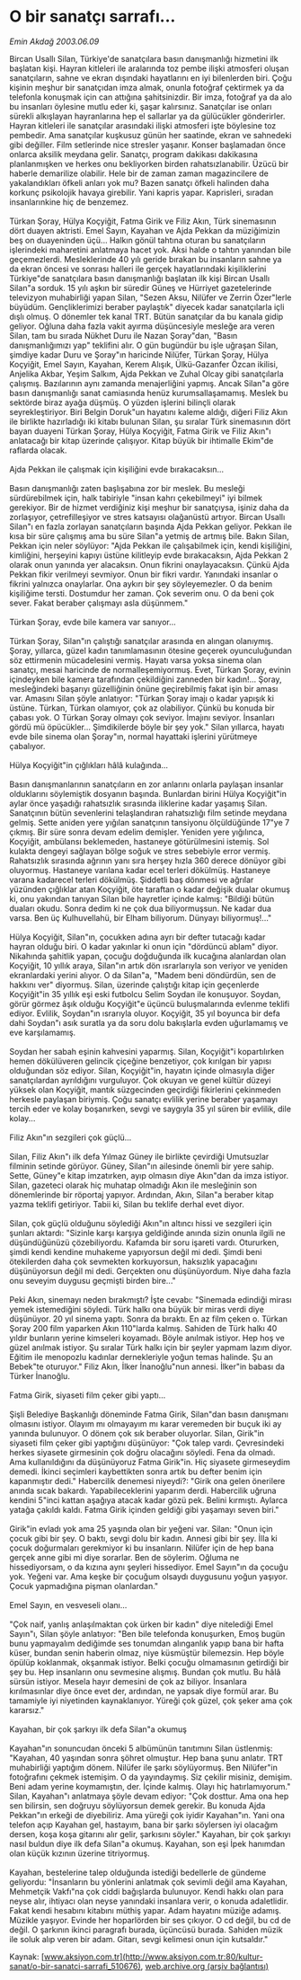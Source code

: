 # O bir sanatçı sarrafı...

*Emin Akdağ 2003.06.09*

<div class="pNewsDetailMainContent" itemprop="articleBody">
 Bircan Usallı Silan, Türkiye'de sanatçılara basın danışmanlığı hizmetini ilk başlatan kişi. Hayran kitleleri ile aralarında toz pembe ilişki atmosferi oluşan sanatçıların, sahne ve ekran dışındaki hayatlarını en iyi bilenlerden biri. Çoğu kişinin meşhur bir sanatçıdan imza almak, onunla fotoğraf çektirmek ya da telefonla konuşmak için can attığına şahitsinizdir. Bir imza, fotoğraf ya da alo bu insanları öylesine mutlu eder ki, şaşar kalırsınız. Sanatçılar ise onları sürekli alkışlayan hayranlarına hep el sallarlar ya da gülücükler gönderirler. Hayran kitleleri ile sanatçılar arasındaki ilişki atmosferi işte böylesine toz pembedir. Ama sanatçılar kuşkusuz günün her saatinde, ekran ve sahnedeki gibi değiller. Film setlerinde nice stresler yaşanır. Konser başlamadan önce onlarca aksilik meydana gelir. Sanatçı, program dakikası dakikasına planlanmışken ve herkes onu bekliyorken birden rahatsızlanabilir. Üzücü bir haberle demarilize olabilir. Hele bir de zaman zaman magazincilere de yakalandıkları öfkeli anları yok mu? Bazen sanatçı öfkeli halinden daha korkunç psikolojik havaya girebilir. Yani kapris yapar. Kaprisleri, sıradan insanlarınkine hiç de benzemez.
 <br/>
 <br/>
 Türkan Şoray, Hülya Koçyiğit, Fatma Girik ve Filiz Akın, Türk sinemasının dört duayen aktristi. Emel Sayın, Kayahan ve Ajda Pekkan da müziğimizin beş on duayeninden üçü... Halkın gönül tahtına oturan bu sanatçıların işlerindeki maharetini anlatmaya hacet yok. Aksi halde o tahtın yanından bile geçemezlerdi. Mesleklerinde 40 yılı geride bırakan bu insanların sahne ya da ekran öncesi ve sonrası halleri ile gerçek hayatlarındaki kişiliklerini Türkiye"de sanatçılara basın danışmanlığı başlatan ilk kişi Bircan Usallı Silan"a sorduk. 15 yılı aşkın bir süredir Güneş ve Hürriyet gazetelerinde televizyon muhabirliği yapan Silan, "Sezen Aksu, Nilüfer ve Zerrin Özer"lerle büyüdüm. Gençliklerimizi beraber paylaştık" diyecek kadar sanatçılarla içli dışlı olmuş. O dönemler tek kanal TRT. Bütün sanatçılar da bu kanala gidip geliyor. Oğluna daha fazla vakit ayırma düşüncesiyle mesleğe ara veren Silan, tam bu sırada Nükhet Duru ile Nazan Şoray"dan, "Basın danışmanlığımızı yap" teklifini alır. O gün bugündür bu işle uğraşan Silan, şimdiye kadar Duru ve Şoray"ın haricinde Nilüfer, Türkan Şoray, Hülya Koçyiğit, Emel Sayın, Kayahan, Kerem Alışık, Ülkü-Gazanfer Özcan ikilisi, Anjelika Akbar, Yeşim Salkım, Ajda Pekkan ve Zuhal Olcay gibi sanatçılarla çalışmış. Bazılarının aynı zamanda menajerliğini yapmış. Ancak Silan"a göre basın danışmanlığı sanat camiasında henüz kurumsallaşamamış. Meslek bu sektörde biraz ayağa düşmüş. O yüzden işlerini bilinçli olarak seyrekleştiriyor. Biri Belgin Doruk"un hayatını kaleme aldığı, diğeri Filiz Akın ile birlikte hazırladığı iki kitabı bulunan Silan, şu sıralar Türk sinemasının dört bayan duayeni Türkan Şoray, Hülya Koçyiğit, Fatma Girik ve Filiz Akın"ı anlatacağı bir kitap üzerinde çalışıyor. Kitap büyük bir ihtimalle Ekim"de raflarda olacak.
 <br/>
 <br/>
 Ajda Pekkan ile çalışmak için kişiliğini evde bırakacaksın...
 <br/>
 <br/>
 Basın danışmanlığı zaten başlışabına zor bir meslek. Bu mesleği sürdürebilmek için, halk tabiriyle "insan kahrı çekebilmeyi" iyi bilmek gerekiyor. Bir de hizmet verdiğiniz kişi meşhur bir sanatçıysa, işiniz daha da zorlaşıyor, çetrefilleşiyor ve stres katsayısı olağanüstü artıyor. Bircan Usallı Silan"ı en fazla zorlayan sanatçıların başında Ajda Pekkan geliyor. Pekkan ile kısa bir süre çalışmış ama bu süre Silan"a yetmiş de artmış bile. Bakın Silan, Pekkan için neler söylüyor: "Ajda Pekkan ile çalışabilmek için, kendi kişiliğini, kimliğini, herşeyini kapıyı üstüne kilitleyip evde bırakacaksın, Ajda Pekkan 2 olarak onun yanında yer alacaksın. Onun fikrini onaylayacaksın. Çünkü Ajda Pekkan fikir verilmeyi sevmiyor. Onun bir fikri vardır. Yanındaki insanlar o fikrini yalnızca onaylarlar. Ona aykırı bir şey söyleyemezler. O da benim kişiliğime tersti. Dostumdur her zaman. Çok severim onu. O da beni çok sever. Fakat beraber çalışmayı asla düşünmem."
 <br/>
 <br/>
 Türkan Şoray, evde bile kamera var sanıyor...
 <br/>
 <br/>
 Türkan Şoray, Silan"ın çalıştığı sanatçılar arasında en alıngan olanıymış. Şoray, yıllarca, güzel kadın tanımlamasının ötesine geçerek oyunculuğundan söz ettirmenin mücadelesini vermiş. Hayatı varsa  yoksa sinema olan sanatçı, mesai haricinde de normalleşemiyormuş. Evet, Türkan Şoray, evinin içindeyken bile kamera tarafından çekildiğini zanneden bir kadın!... Şoray, mesleğindeki başarıyı güzelliğinin önüne geçirebilmiş fakat işin bir aması var. Amasını Silan şöyle anlatıyor: "Türkan Şoray imajı o kadar yapışık ki üstüne. Türkan, Türkan olamıyor, çok az olabiliyor. Çünkü bu konuda bir çabası yok. O Türkan Şoray olmayı çok seviyor. İmajını seviyor. İnsanları gördü mü öpücükler... Şimdikilerde böyle bir şey yok." Silan yıllarca, hayatı evde bile sinema olan Şoray"ın, normal hayattaki işlerini yürütmeye çabalıyor.
 <br/>
 <br/>
 Hülya Koçyiğit"in çığlıkları hâlâ kulağında...
 <br/>
 <br/>
 Basın danışmanlarının sanatçıların en zor anlarını onlarla paylaşan insanlar olduklarını söylemiştik dosyanın başında. Bunlardan birini Hülya Koçyiğit"in aylar önce yaşadığı rahatsızlık sırasında iliklerine kadar yaşamış Silan. Sanatçının bütün sevenlerini telaşlandıran rahatsızlığı film setinde meydana gelmiş. Sette aniden yere yığılan sanatçının tansiyonu ölçüldüğünde 17"ye 7 çıkmış. Bir süre sonra devam edelim demişler. Yeniden yere yığılınca, Koçyiğit, ambülansı beklemeden, hastaneye götürülmesini istemiş. Sol kulakta dengeyi sağlayan bölge soğuk ve stres sebebiyle error vermiş. Rahatsızlık sırasında ağrının yanı sıra herşey hızla 360 derece dönüyor gibi oluyormuş. Hastaneye varılana kadar ecel terleri dökülmüş. Hastaneye varana kadarecel terleri dökülmüş. Şiddetli baş dönmesi ve ağrılar yüzünden çığlıklar atan Koçyiğit, öte taraftan o kadar değişik dualar okumuş ki, onu yakından tanıyan Silan bile hayretler içinde kalmış: "Bildiği bütün duaları okudu. Sonra dedim ki ne çok dua biliyormuşsun. Ne kadar dua varsa. Ben üç Kulhuvellahü, bir Elham biliyorum. Dünyayı biliyormuş!..."
 <br/>
 <br/>
 Hülya Koçyiğit, Silan"ın, çocukken adına ayrı bir defter tutacağı kadar hayran olduğu biri. O kadar yakınlar ki onun için "dördüncü ablam" diyor. Nikahında şahitlik yapan, çocuğu doğduğunda ilk kucağına alanlardan olan Koçyiğit, 10 yıllık araya, Silan"ın artık dön ısrarlarıyla son veriyor ve yeniden ekranlardaki yerini alıyor. O da Silan"a, "Madem beni döndürdün, sen de hakkını ver" diyormuş. Silan, üzerinde çalıştığı kitap için geçenlerde Koçyiğit"in 35 yıllık eşi eski futbolcu Selim Soydan ile konuşuyor. Soydan, görür görmez âşık olduğu Koçyiğit"e üçüncü buluşmalarında evlenme teklifi ediyor. Evlilik, Soydan"ın ısrarıyla oluyor. Koçyiğit, 35 yıl boyunca bir defa dahi Soydan"ı asık suratla ya da soru dolu bakışlarla evden uğurlamamış ve eve karşılamamış.
 <br/>
 <br/>
 Soydan her sabah eşinin kahvesini yaparmış. Silan, Koçyiğit"i kopartılırken hemen dökülüveren gelincik çiçeğine benzetiyor, çok kırılgan bir yapısı olduğundan söz ediyor.  Silan, Koçyiğit"in, hayatın içinde olmasıyla diğer sanatçılardan ayrıldığını vurguluyor. Çok okuyan ve genel kültür düzeyi yüksek olan Koçyiğit, mantık süzgecinden geçirdiği fikirlerini çekinmeden herkesle paylaşan biriymiş. Çoğu sanatçı evlilik yerine beraber yaşamayı tercih eder ve kolay boşanırken, sevgi ve saygıyla 35 yıl süren bir evlilik, dile kolay...
 <br/>
 <br/>
 Filiz Akın"ın sezgileri çok güçlü...
 <br/>
 <br/>
 Silan, Filiz Akın"ı ilk defa Yılmaz Güney ile birlikte çevirdiği Umutsuzlar filminin setinde görüyor. Güney, Silan"ın ailesinde önemli bir yere sahip. Sette, Güney"e kitap imzatırken, ayıp olmasın diye Akın"dan da imza istiyor. Silan, gazeteci olarak hiç muhatap olmadığı Akın ile mesleğinin son dönemlerinde bir röportaj yapıyor. Ardından, Akın, Silan"a beraber kitap yazma teklifi getiriyor. Tabii ki, Silan bu teklife derhal evet diyor.
 <br/>
 <br/>
 Silan, çok güçlü olduğunu söylediği Akın"ın altıncı hissi ve sezgileri için şunları aktardı: "Sizinle karşı karşıya geldiğinde anında sizin onunla ilgili ne düşündüğünüzü çözebiliyordu. Kafamda bir soru işareti vardı. Otururken, şimdi kendi kendine muhakeme yapıyorsun değil mi dedi. Şimdi beni ötekilerden daha çok sevmekten korkuyorsun, haksızlık yapacağını düşünüyorsun değil mi dedi. Gerçekten onu düşünüyordum. Niye daha fazla onu seveyim duygusu geçmişti birden bire..."
 <br/>
 <br/>
 Peki Akın, sinemayı neden bırakmıştı? İşte cevabı: "Sinemada edindiği mirası yemek istemediğini söyledi. Türk halkı ona büyük bir miras verdi diye düşünüyor. 20 yıl sinema yaptı. Sonra da bıraktı. En az film çeken o. Türkan Şoray 200 film yaparken Akın 110"larda kalmış. Sahiden de Türk halkı 40 yıldır bunların yerine kimseleri koyamadı. Böyle anılmak istiyor. Hep hoş ve güzel anılmak istiyor. Şu sıralar Türk halkı için bir şeyler yapmam lazım diyor. Eğitim ile menopozlu kadınlar dernekleriyle yoğun temas halinde. Şu an Bebek"te oturuyor." Filiz Akın, İlker İnanoğlu"nun annesi. İlker"in babası da Türker İnanoğlu.
 <br/>
 <br/>
 Fatma Girik, siyaseti film çeker gibi yaptı...
 <br/>
 <br/>
 Şişli Belediye Başkanlığı döneminde Fatma Girik, Silan"dan basın danışmanı olmasını istiyor. Olayım mı olmayayım mı karar veremeden bir buçuk iki ay yanında bulunuyor. O dönem çok sık beraber oluyorlar. Silan, Girik"in siyaseti film çeker gibi yaptığını düşünüyor: "Çok talep vardı. Çevresindeki herkes siyasete girmesinin çok doğru olacağını söyledi. Fena da olmadı. Ama kullanıldığını da düşünüyoruz Fatma Girik"in. Hiç siyasete girmeseydim demedi. İkinci seçimleri kaybettikten sonra artık bu defter benim için kapanmıştır dedi." Habercilik denemesi niyeydi?: "Girik ona gelen önerilere anında sıcak bakardı. Yapabileceklerini yaparım derdi. Habercilik uğruna kendini 5"inci kattan aşağıya atacak kadar gözü pek. Belini kırmıştı. Aylarca yatağa çakıldı kaldı. Fatma Girik içinden geldiği gibi yaşamayı seven biri."
 <br/>
 <br/>
 Girik"in evladı yok ama 25 yaşında olan bir yeğeni var. Silan: "Onun için çocuk gibi bir şey. O baktı, sevgi dolu bir kadın. Annesi gibi bir şey. İlla ki çocuk doğurmaları gerekmiyor ki bu insanların. Nilüfer için de hep bana gerçek anne gibi mi diye sorarlar. Ben de söylerim. Oğluma ne hissediyorsam, o da kızına aynı şeyleri hissediyor. Emel Sayın"ın da çocuğu yok. Yeğeni var. Ama keşke bir çocuğum olsaydı duygusunu yoğun yaşıyor. Çocuk yapmadığına pişman olanlardan."
 <br/>
 <br/>
 Emel Sayın, en vesveseli olanı...
 <br/>
 <br/>
 "Çok naif, yanlış anlaşılmaktan çok ürken bir kadın" diye nitelediği Emel Sayın"ı, Silan şöyle anlatıyor: "Ben bile telefonda konuşurken, Emoş bugün bunu yapmayalım dediğimde ses tonumdan alınganlık yapıp bana bir hafta küser, bundan senin haberin olmaz, niye küsmüştür bilemezsin. Hep böyle öpülüp koklanmak, okşanmak istiyor. Belki çocuğu olmamasının getirdiği bir şey bu. Hep insanların onu sevmesine alışmış. Bundan çok mutlu. Bu hâlâ sürsün istiyor. Mesela hayır demesini de çok az biliyor. İnsanlara kırılmasınlar diye önce evet der, ardından, ne yapsak diye formül arar. Bu tamamiyle iyi niyetinden kaynaklanıyor. Yüreği çok güzel, çok şeker ama çok kararsız."
 <br/>
 <br/>
 Kayahan, bir çok şarkıyı ilk defa Silan"a okumuş
 <br/>
 <br/>
 Kayahan"ın sonuncudan önceki 5 albümünün tanıtımını Silan üstlenmiş: "Kayahan, 40 yaşından sonra şöhret olmuştur. Hep bana şunu anlatır. TRT muhabirliği yaptığım dönem. Nilüfer ile şarkı söylüyormuş. Ben Nilüfer"in fotoğrafını çekmek istemişim. O da yayındaymış. Siz çekilir misiniz, demişim. Beni adam yerine koymamıştın, der. İçinde kalmış. Olayı hiç hatırlamıyorum." Silan, Kayahan"ı anlatmaya şöyle devam ediyor: "Çok dosttur. Ama ona hep sen bilirsin, sen doğruyu söylüyorsun demek gerekir. Bu konuda Ajda Pekkan"ın erkeği de diyebiliriz. Ama yüreği çok iyidir Kayahan"ın. Yani ona telefon açıp Kayahan gel, hastayım, bana bir şarkı söylersen iyi olacağım dersen, koşa koşa gitarını alır gelir, şarkısını söyler." Kayahan, bir çok şarkıyı nasıl buldun diye ilk defa Silan"a okumuş. Kayahan, son eşi İpek hanımdan olan küçük kızının üzerine titriyormuş.
 <br/>
 <br/>
 Kayahan, bestelerine talep olduğunda istediği bedellerle de gündeme geliyordu: "İnsanların bu yönlerini anlatmak çok sevimli değil ama Kayahan, Mehmetçik Vakfı"na çok ciddi bağışlarda bulunuyor. Kendi hakkı olan para neyse alır, ihtiyacı olan neyse yanındaki insanlara verir, o konuda adaletlidir. Fakat kendi hesabını kitabını müthiş yapar. Adam hayatını müziğe adamış. Müzikle yaşıyor. Evinde her hoparlörden bir ses çıkıyor. O cd değil, bu cd de değil. O şarkının ikinci paragrafı burada, üçüncüsü burada. Sahiden müzik ile soluk alıp veren bir adam. Gitarı, sevgi kelimesi onun için kutsaldır."
 <br/>
</div>


Kaynak: [www.aksiyon.com.tr](http://www.aksiyon.com.tr:80/kultur-sanat/o-bir-sanatci-sarrafi_510676), [web.archive.org (arşiv bağlantısı)](http://web.archive.org/web/20150512144601/http://www.aksiyon.com.tr:80/kultur-sanat/o-bir-sanatci-sarrafi_510676)
